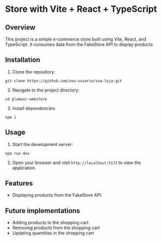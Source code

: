 # Store with Vite + React + TypeScript

## Overview

This project is a simple e-commerce store built using Vite, React, and TypeScript. It consumes data from the FakeStore API to display products 

## Installation

1. Clone the repository:
```
git clone https://github.com/seu-usuario/sua-loja.git
```
2. Navigate to the project directory:
```
cd glamour-webstore
```
3. Install dependencies:
```
npm i
```

## Usage

1. Start the development server:
```
npm run dev
```
2. Open your browser and visit `http://localhost:5173` to view the application.

## Features

- Displaying products from the FakeStore API

## Future implementations 

- Adding products to the shopping cart
- Removing products from the shopping cart
- Updating quantities in the shopping cart